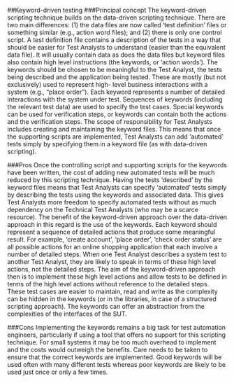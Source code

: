 ##Keyword-driven testing
###Principal concept
The keyword-driven scripting technique builds on the data-driven scripting technique. There are
two main differences: (1) the data files are now called ‘test definition’ files or something similar (e.g.,
action word files); and (2) there is only one control script.
A test definition file contains a description of the tests in a way that should be easier for Test
Analysts to understand (easier than the equivalent data file). It will usually contain data as does the
data files but keyword files also contain high level instructions (the keywords, or ‘action words’).
The keywords should be chosen to be meaningful to the Test Analyst, the tests being described
and the application being tested. These are mostly (but not exclusively) used to represent high-
level business interactions with a system (e.g., “place order”). Each keyword represents a number
of detailed interactions with the system under test. Sequences of keywords (including the relevant
test data) are used to specify the test cases. Special keywords can be used for verification steps,
or keywords can contain both the actions and the verification steps.
The scope of responsibility for Test Analysts includes creating and maintaining the keyword files.
This means that once the supporting scripts are implemented, Test Analysts can add ‘automated’
tests simply by specifying them in a keyword file (as with data-driven scripting).

###Pros
Once the controlling script and supporting scripts for the keywords have been written, the cost of
adding new automated tests will be much reduced by this scripting technique.
Having the tests ‘described’ by the keyword files means that Test Analysts can specify ‘automated’
tests simply by describing the tests using the keywords and associated data. This gives Test
Analysts more freedom to specify automated tests without as much dependency on the Technical
Test Analysts (who may be a scarce resource). The benefit of the keyword-driven approach over
the data-driven approach in this regard is the use of the keywords. Each keyword should represent
a sequence of detailed actions that produce some meaningful result. For example, ‘create account’,
‘place order’, ‘check order status’ are all possible actions for an online shopping application that
each involve a number of detailed steps. When one Test Analyst describes a system test to another
Test Analyst, they are likely to speak in terms of these high level actions, not the detailed steps.
The aim of the keyword-driven approach then is to implement these high level actions and allow
tests to be defined in terms of the high level actions without reference to the detailed steps.
These test cases are easier to maintain, read and write as the complexity can be hidden in the
keywords (or in the libraries, in case of a structured scripting approach). The keywords can offer
an abstraction from the complexities of the interfaces of the SUT.

###Cons
Implementing the keywords remains a big task for test automation engineers, particularly if using a
tool that offers no support for this scripting technique. For small systems it may be too much
overhead to implement and the costs would outweigh the benefits.
Care needs to be taken to ensure that the correct keywords are implemented. Good keywords will
be used often with many different tests whereas poor keywords are likely to be used just once or
only a few times.